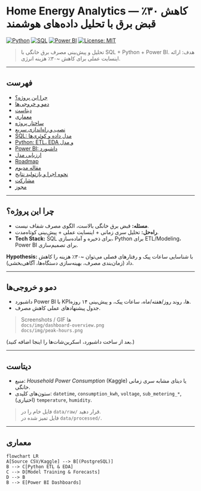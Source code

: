 
# Home Energy Analytics — کاهش ۳۰٪ قبض برق با تحلیل داده‌های هوشمند

[![Python](https://img.shields.io/badge/Python-3.10+-blue)]()
[![SQL](https://img.shields.io/badge/SQL-PostgreSQL-informational)]()
[![Power BI](https://img.shields.io/badge/PowerBI-Dashboard-yellow)]()
[![License: MIT](https://img.shields.io/badge/License-MIT-green.svg)]()

> تحلیل و پیش‌بینی مصرف برق خانگی با SQL + Python + Power BI. هدف: ارائه اینسایت عملی برای کاهش ~۳۰٪ هزینه انرژی.

---

## فهرست
- [چرا این پروژه؟](#چرا-این-پروژه)
- [دمو و خروجی‌ها](#دمو-و-خروجی‌ها)
- [دیتاست](#دیتاست)
- [معماری](#معماری)
- [ساختار پروژه](#ساختار-پروژه)
- [نصب و راه‌اندازی سریع](#نصب-و-راهاندازی-سریع)
- [SQL: مدل داده و کوئری‌ها](#sql-مدل-داده-و-کوئریها)
- [Python: ETL، EDA و مدل](#python-etl-eda-و-مدل)
- [Power BI: داشبورد](#power-bi-داشبورد)
- [ارزیابی مدل](#ارزیابی-مدل)
- [Roadmap](#roadmap)
- [مقاله مدیوم](#مقاله-مدیوم)
- [نحوه اجرا و بازتولید نتایج](#نحوه-اجرا-و-بازتولید-نتایج)
- [مشارکت](#مشارکت)
- [مجوز](#مجوز)

---

## چرا این پروژه؟
- **مسئله:** قبض برق خانگی بالاست، الگوی مصرف شفاف نیست.
- **راه‌حل:** تحلیل سری زمانی + اینسایت عملی + پیش‌بینی کوتاه‌مدت.
- **Tech Stack:** SQL برای ذخیره و آماده‌سازی، Python برای ETL/Modeling، Power BI برای تصمیم‌سازی.

**Hypothesis:** با شناسایی ساعات پیک و رفتارهای فصلی می‌توان ~۳۰٪ هزینه را کاهش داد (زمان‌بندی مصرف، بهینه‌سازی دستگاه‌ها، آگاهی‌بخشی).

---

## دمو و خروجی‌ها
- داشبورد Power BI با KPIها، روند روز/هفته/ماه، ساعات پیک، و پیش‌بینی ۱۴ روزه.
- جدول پیشنهادهای عملی کاهش مصرف.

> Screenshots / GIF ها  
> `docs/img/dashboard-overview.png`  
> `docs/img/peak-hours.png`  

(بعد از ساخت داشبورد، اسکرین‌شات‌ها را اینجا اضافه کنید.)

---

## دیتاست
- منبع: *Household Power Consumption* (Kaggle) یا دیتای مشابه سری زمانی خانگی.  
- ستون‌های کلیدی: `datetime`, `consumption_kwh`, `voltage`, `sub_metering_*`, (اختیاری) `temperature`, `humidity`.

> فایل خام را در `data/raw/` قرار دهید.  
> فایل تمیز شده در `data/processed/`.

---

## معماری
```mermaid
flowchart LR
A[Source CSV/Kaggle] --> B[(PostgreSQL)]
B --> C[Python ETL & EDA]
C --> D[Model Training & Forecasts]
D --> B
B --> E[Power BI Dashboards]

